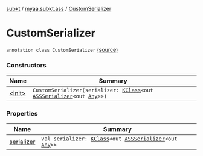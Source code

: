 [subkt](../../index.md) / [myaa.subkt.ass](../index.md) / [CustomSerializer](./index.md)

# CustomSerializer

`annotation class CustomSerializer` [(source)](https://github.com/Myaamori/SubKt/blob/0.1.12/src/main/kotlin/myaa/subkt/ass/parser.kt#L708)

### Constructors

| Name | Summary |
|---|---|
| [&lt;init&gt;](-init-.md) | `CustomSerializer(serializer: `[`KClass`](https://kotlinlang.org/api/latest/jvm/stdlib/kotlin.reflect/-k-class/index.html)`<out `[`ASSSerializer`](../-a-s-s-serializer/index.md)`<out `[`Any`](https://kotlinlang.org/api/latest/jvm/stdlib/kotlin/-any/index.html)`>>)` |

### Properties

| Name | Summary |
|---|---|
| [serializer](serializer.md) | `val serializer: `[`KClass`](https://kotlinlang.org/api/latest/jvm/stdlib/kotlin.reflect/-k-class/index.html)`<out `[`ASSSerializer`](../-a-s-s-serializer/index.md)`<out `[`Any`](https://kotlinlang.org/api/latest/jvm/stdlib/kotlin/-any/index.html)`>>` |

